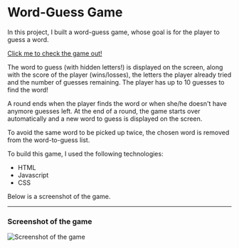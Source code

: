 # Word-Guess Game

In this project, I built a word-guess game, whose goal is for the player to guess a word.

[Click me to check the game out!](https://sophm.github.io/Word-Guess-Game/)

The word to guess (with hidden letters!) is displayed on the screen, along with the score of the player (wins/losses), the letters the player already tried and the number of guesses remaining. The player has up to 10 guesses to find the word!

A round ends when the player finds the word or when she/he doesn't have anymore guesses left. At the end of a round, the game starts over automatically and a new word to guess is displayed on the screen.

To avoid the same word to be picked up twice, the chosen word is removed from the word-to-guess list.

To build this game, I used the following technologies:
- HTML
- Javascript
- CSS

Below is a screenshot of the game.

---

### Screenshot of the game

![Screenshot of the game]()
